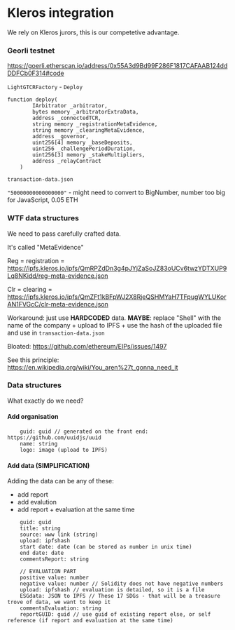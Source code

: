 # Kleros integration

We rely on Kleros jurors, this is our competetive advantage.

### Georli testnet

https://goerli.etherscan.io/address/0x55A3d9Bd99F286F1817CAFAAB124ddDDFCb0F314#code

`LightGTCRFactory` - `Deploy`

```
function deploy(
        IArbitrator _arbitrator,
        bytes memory _arbitratorExtraData,
        address _connectedTCR,
        string memory _registrationMetaEvidence,
        string memory _clearingMetaEvidence,
        address _governor,
        uint256[4] memory _baseDeposits,
        uint256 _challengePeriodDuration,
        uint256[3] memory _stakeMultipliers,
        address _relayContract
    )
```

`transaction-data.json`

`"50000000000000000"` - might need to convert to BigNumber, number too big for JavaScript, 0.05 ETH


### WTF data structures

We need to pass carefully crafted data.

It's called "MetaEvidence"

Reg = registration = https://ipfs.kleros.io/ipfs/QmRPZdDn3g4pJYjZaSoJZ83oUCv6twzYDTXUP9Lq8NKidd/reg-meta-evidence.json

Clr = clearing = https://ipfs.kleros.io/ipfs/QmZFt1kBFpWJ2X8RjeQSHMYaH7TFpugWYLUKorAN1FVGcC/clr-meta-evidence.json

Workaround: just use **HARDCODED** data. **MAYBE**: replace "Shell" with the name of the company + upload to IPFS + use the hash of the uploaded file and use in `transaction-data.json`

Bloated: https://github.com/ethereum/EIPs/issues/1497

See this principle: https://en.wikipedia.org/wiki/You_aren%27t_gonna_need_it

### Data structures

What exactly do we need?

#### Add organisation
```
    guid: guid // generated on the front end: https://github.com/uuidjs/uuid
    name: string
    logo: image (upload to IPFS)
```

#### Add data (SIMPLIFICATION)

Adding the data can be any of these:
* add report
* add evalution
* add report + evaluation at the same time


```
    guid: guid
    title: string
    source: www link (string)
    upload: ipfshash
    start date: date (can be stored as number in unix time)
    end date: date 
    commentsReport: string

    // EVALUATION PART
    positive value: number
    negative value: number // Solidity does not have negative numbers
    upload: ipfshash // evaluation is detailed, so it is a file
    ESGdata: JSON to IPFS // These 17 SDGs - that will be a treasure trove of data, we want to keep it
    commentsEvaluation: string
    reportGUID: guid // use guid of existing report else, or self reference (if report and evaluation at the same time)
```

